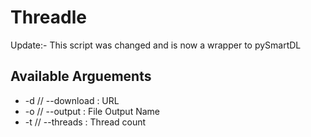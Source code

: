 # Threadle
Update:- This script was changed and is now a wrapper to pySmartDL
## Available Arguements
<UL>
<LI> -d // --download : URL
<LI> -o // --output   : File Output Name
<LI> -t // --threads  : Thread count
  </UL>
